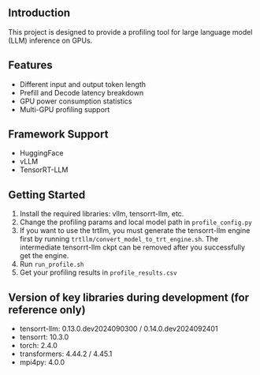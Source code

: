 ## Introduction

This project is designed to provide a profiling tool for large language model (LLM) inference on GPUs.

## Features

- Different input and output token length
- Prefill and Decode latency breakdown
- GPU power consumption statistics
- Multi-GPU profiling support

## Framework Support

- HuggingFace
- vLLM
- TensorRT-LLM

## Getting Started

1. Install the required libraries: vllm, tensorrt-llm, etc.
2. Change the profiling params and local model path in `profile_config.py`
3. If you want to use the trtllm, you must generate the tensorrt-llm engine first by running `trtllm/convert_model_to_trt_engine.sh`. The intermediate tensorrt-llm ckpt can be removed after you successfully get the engine.
4. Run `run_profile.sh`
5. Get your profiling results in `profile_results.csv`

## Version of key libraries during development (for reference only)
- tensorrt-llm:   0.13.0.dev2024090300 / 0.14.0.dev2024092401
- tensorrt:       10.3.0
- torch:          2.4.0
- transformers:   4.44.2 / 4.45.1
- mpi4py:         4.0.0